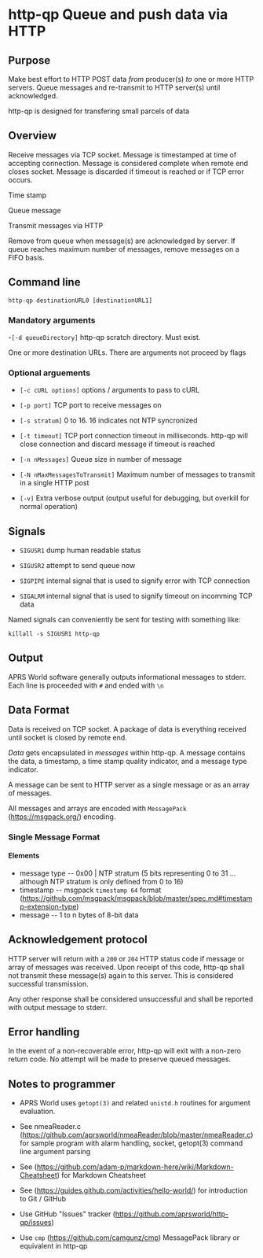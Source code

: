 # http-qp Queue and push data via HTTP

## Purpose

Make best effort to HTTP POST data *from* producer(s) *to* one or more HTTP servers. Queue messages and re-transmit to HTTP server(s) until acknowledged.

http-qp is designed for transfering small parcels of data 

## Overview

Receive messages via TCP socket. Message is timestamped at time of accepting connection. Message is considered complete when remote end closes socket. Message is discarded if timeout is reached or if TCP error occurs.

Time stamp

Queue message

Transmit messages via HTTP

Remove from queue when message(s) are acknowledged by server. If queue reaches maximum number of messages, remove messages on a FIFO basis.


## Command line
`http-qp destinationURL0 [destinationURL1]`

### Mandatory arguments
-`[-d queueDirectory]` http-qp scratch directory. Must exist.

One or more destination URLs. There are arguments not proceed by flags


### Optional arguements
- `[-c cURL options]` options / arguments to pass to cURL

- `[-p port]` TCP port to receive messages on

- `[-s stratum]` 0 to 16. 16 indicates not NTP syncronized

- `[-t timeout]` TCP port connection timeout in milliseconds. http-qp will close connection and discard message if timeout is reached

- `[-n nMessages]` Queue size in number of message

- `[-N nMaxMessagesToTransmit]` Maximum number of messages to transmit in a single HTTP post

- `[-v]` Extra verbose output (output useful for debugging, but overkill for normal operation)


## Signals

- `SIGUSR1` dump human readable status

- `SIGUSR2` attempt to send queue now

- `SIGPIPE` internal signal that is used to signify error with TCP connection

- `SIGALRM` internal signal that is used to signify timeout on incomming TCP data

Named signals can conveniently be sent for testing with something like:
```
killall -s SIGUSR1 http-qp
```

## Output

APRS World software generally outputs informational messages to stderr. Each line is proceeded with `#` and ended with `\n`

## Data Format

Data is received on TCP socket. A package of data is everything received until socket is closed by remote end.

*Data* gets encapsulated in *messages* within http-qp. A message contains the data, a timestamp, a time stamp quality indicator, and a message type indicator.

A message can be sent to HTTP server as a single message or as an array of messages.

All messages and arrays are encoded with `MessagePack` (https://msgpack.org/) encoding.

### Single Message Format

#### Elements
- message type
-- 0x00 | NTP stratum (5 bits representing 0 to 31 ... although NTP stratum is only defined from 0 to 16)
- timestamp
-- msgpack `timestamp 64` format (https://github.com/msgpack/msgpack/blob/master/spec.md#timestamp-extension-type)
- message
-- 1 to n bytes of 8-bit data

## Acknowledgement protocol

HTTP server will return with a `200` or `204` HTTP status code if message or array of messages was received. Upon receipt of this code, http-qp shall not transmit these message(s) again to this server. This is considered successful transmission.

Any other response shall be considered unsuccessful and shall be reported with output message to stderr. 


## Error handling

In the event of a non-recoverable error, http-qp will exit with a non-zero return code. No attempt will be made to preserve queued messages.


## Notes to programmer

- APRS World uses `getopt(3)` and related `unistd.h` routines for argument evaluation.

- See nmeaReader.c (https://github.com/aprsworld/nmeaReader/blob/master/nmeaReader.c) for sample program with alarm handling, socket, getopt(3) command line argument parsing

- See (https://github.com/adam-p/markdown-here/wiki/Markdown-Cheatsheet) for Markdown Cheatsheet

- See (https://guides.github.com/activities/hello-world/) for introduction to Git / GitHub

- Use GitHub "Issues" tracker (https://github.com/aprsworld/http-qp/issues)

- Use `cmp` (https://github.com/camgunz/cmp) MessagePack library or equivalent in http-qp